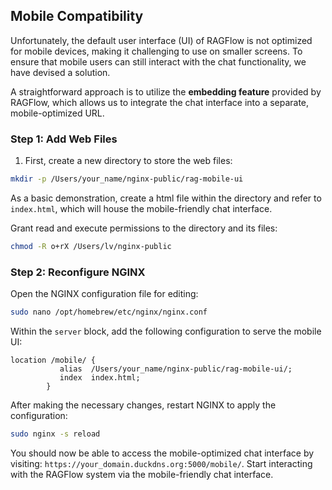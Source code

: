 ## Mobile Compatibility

Unfortunately, the default user interface (UI) of RAGFlow is not optimized for mobile devices, making it challenging to use on smaller screens. To ensure that mobile users can still interact with the chat functionality, we have devised a solution.

A straightforward approach is to utilize the **embedding feature** provided by RAGFlow, which allows us to integrate the chat interface into a separate, mobile-optimized URL.

### Step 1: Add Web Files

1. First, create a new directory to store the web files:

```bash
mkdir -p /Users/your_name/nginx-public/rag-mobile-ui
```

As a basic demonstration, create a html file within the directory and refer to `index.html`, which will house the mobile-friendly chat interface.

Grant read and execute permissions to the directory and its files:

```bash
chmod -R o+rX /Users/lv/nginx-public
```



### Step 2: Reconfigure NGINX

Open the NGINX configuration file for editing:

```bash
sudo nano /opt/homebrew/etc/nginx/nginx.conf
```

Within the `server` block, add the following configuration to serve the mobile UI:

```nginx
location /mobile/ {
           alias  /Users/your_name/nginx-public/rag-mobile-ui/;
           index  index.html;
        }
```

After making the necessary changes, restart NGINX to apply the configuration:

```bash
sudo nginx -s reload
```

You should now be able to access the mobile-optimized chat interface by visiting:
```https://your_domain.duckdns.org:5000/mobile/```. Start interacting with the RAGFlow system via the mobile-friendly chat interface.
